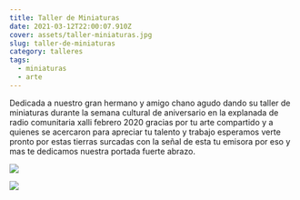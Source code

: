 ```yaml
---
title: Taller de Miniaturas
date: 2021-03-12T22:00:07.910Z
cover: assets/taller-miniaturas.jpg
slug: taller-de-miniaturas
category: talleres
tags:
  - miniaturas
  - arte
---
```

Dedicada a nuestro gran hermano y amigo chano agudo dando su taller de miniaturas durante la semana cultural de aniversario en la explanada de radio comunitaria xalli febrero 2020 gracias por tu arte compartido y a quienes se acercaron para apreciar tu talento y trabajo esperamos verte pronto por estas tierras surcadas con la señal de esta tu emisora por eso y mas te dedicamos nuestra portada fuerte abrazo.

![](assets/taller-miniaturas.jpg)

![](assets/taller-miniuatura-2.jpg)